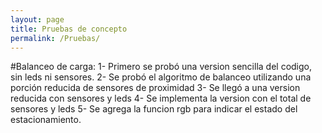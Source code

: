 ```yaml
---
layout: page
title: Pruebas de concepto
permalink: /Pruebas/
---
```


#Balanceo de carga:
1- Primero se probó una version sencilla del codigo, sin leds ni sensores. 
2- Se probó el algoritmo de balanceo utilizando una porción reducida de sensores de proximidad
3- Se llegó a una version reducida con sensores y leds
4- Se implementa la version con el total de sensores y leds
5- Se agrega la funcion rgb para indicar el estado del estacionamiento. 


